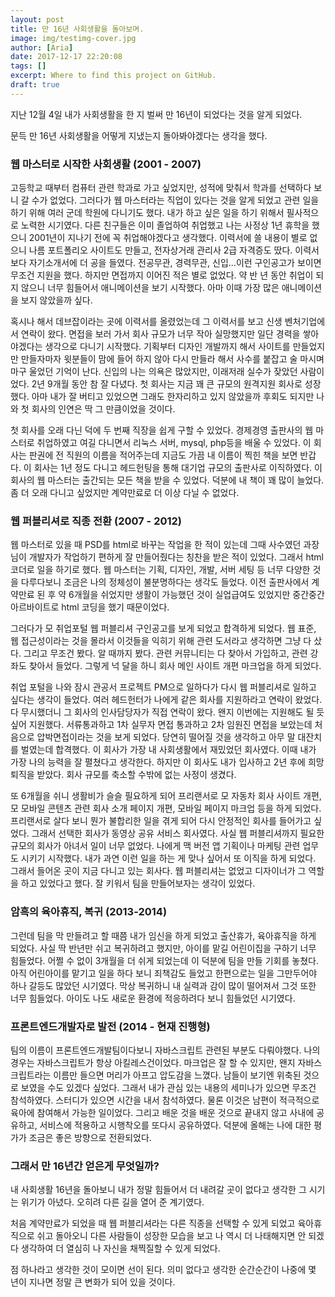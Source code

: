 ```yaml
---
layout: post
title: 만 16년 사회생활을 돌아보며.
image: img/testimg-cover.jpg
author: [Aria]
date: 2017-12-17 22:20:08
tags: []
excerpt: Where to find this project on GitHub.
draft: true
---
```


지난 12월 4일 내가 사회생활을 한 지 벌써 만 16년이 되었다는 것을 알게 되었다.

문득 만 16년 사회생활을 어떻게 지냈는지 돌아봐야겠다는 생각을 했다.

### 웹 마스터로 시작한 사회생활 (2001 - 2007)

고등학교 때부터 컴퓨터 관련 학과로 가고 싶었지만, 성적에 맞춰서 학과를 선택하다 보니 갈 수가 없었다. 그러다가 웹 마스터라는 직업이 있다는 것을 알게 되었고 관련 일을 하기 위해 여러 군데 학원에 다니기도 했다. 내가 하고 싶은 일을 하기 위해서 필사적으로 노력한 시기였다. 다른 친구들은 이미 졸업하여 취업했고 나는 사정상 1년 휴학을 했으니 2001년이 지나기 전에 꼭 취업해야겠다고 생각했다. 이력서에 쓸 내용이 별로 없으니 나름 포트폴리오 사이트도 만들고, 전자상거래 관리사 2급 자격증도 땄다. 이력서보다 자기소개서에 더 공을 들였다. 전공무관, 경력무관, 신입...이런 구인공고가 보이면 무조건 지원을 했다. 하지만 면접까지 이어진 적은 별로 없었다. 약 반 년 동안 취업이 되지 않으니 너무 힘들어서 애니메이션을 보기 시작했다. 아마 이때 가장 많은 애니메이션을 보지 않았을까 싶다.

혹시나 해서 데브잡이라는 곳에 이력서를 올렸었는데 그 이력서를 보고 신생 벤처기업에서 연락이 왔다. 면접을 보러 가서 회사 규모가 너무 작아 실망했지만 일단 경력을 쌓아야겠다는 생각으로 다니기 시작했다. 기획부터 디자인 개발까지 해서 사이트를 만들었지만 만들자마자 윗분들이 맘에 들어 하지 않아 다시 만들라 해서 사수를 붙잡고 술 마시며 마구 울었던 기억이 난다. 신입의 나는 의욕은 많았지만, 이래저래 실수가 잦았던 사람이었다. 2년 9개월 동안 참 잘 다녔다. 첫 회사는 지금 꽤 큰 규모의 원격지원 회사로 성장했다. 아마 내가 잘 버티고 있었으면 그래도 한자리하고 있지 않았을까 후회도 되지만 나와 첫 회사의 인연은 딱 그 만큼이었을 것이다.

첫 회사를 오래 다닌 덕에 두 번째 직장을 쉽게 구할 수 있었다. 경제경영 출판사의 웹 마스터로 취업하였고 여길 다니면서 리눅스 서버, mysql, php등을 배울 수 있었다. 이 회사는 판권에 전 직원의 이름을 적어주는데 지금도 가끔 내 이름이 찍힌 책을 보면 반갑다. 이 회사는 1년 정도 다니고 헤드헌팅을 통해 대기업 규모의 출판사로 이직하였다. 이 회사의 웹 마스터는 출간되는 모든 책을 받을 수 있었다. 덕분에 내 책이 꽤 많이 늘었다. 좀 더 오래 다니고 싶었지만 계약만료로 더 이상 다닐 수 없었다.

### 웹 퍼블리셔로 직종 전환 (2007 - 2012)

웹 마스터로 있을 때 PSD를 html로 바꾸는 작업을 한 적이 있는데 그때 사수였던 과장님이 개발자가 작업하기 편하게 잘 만들어줬다는 칭찬을 받은 적이 있었다. 그래서 html 코더로 일을 하기로 했다. 웹 마스터는 기획, 디자인, 개발, 서버 세팅 등 너무 다양한 것을 다루다보니 조금은 나의 정체성이 불분명하다는 생각도 들었다. 이전 출판사에서 계약만료 된 후 약 6개월을 쉬었지만 생활이 가능했던 것이 실업급여도 있었지만 중간중간 아르바이트로 html 코딩을 했기 때문이었다.

그러다가 모 취업포털 웹 퍼블리셔 구인공고를 보게 되었고 합격하게 되었다. 웹 표준, 웹 접근성이라는 것을 몰라서 이것들을 익히기 위해 관련 도서라고 생각하면 그냥 다 샀다. 그리고 무조건 봤다. 알 때까지 봤다. 관련 커뮤니티는 다 찾아서 가입하고, 관련 강좌도 찾아서 들었다. 그렇게 넉 달을 하니 회사 메인 사이트 개편 마크업을 하게 되었다.

취업 포털을 나와 잠시 관공서 프로젝트 PM으로 일하다가 다시 웹 퍼블리셔로 일하고 싶다는 생각이 들었다. 여러 헤드헌터가 나에게 같은 회사를 지원하라고 연락이 왔었다. 다 무시했더니 그 회사의 인사담당자가 직접 연락이 왔다. 왠지 이번에는 지원해도 될 듯싶어 지원했다. 서류통과하고 1차 실무자 면접 통과하고 2차 임원진 면접을 보았는데 처음으로 압박면접이라는 것을 보게 되었다. 당연히 떨어질 것을 생각하고 아무 말 대잔치를 벌였는데 합격했다. 이 회사가 가장 내 사회생활에서 재밌었던 회사였다. 이때 내가 가장 나의 능력을 잘 펼쳤다고 생각한다. 하지만 이 회사도 내가 입사하고 2년 후에 희망퇴직을 받았다. 회사 규모를 축소할 수밖에 없는 사정이 생겼다.

또 6개월을 쉬니 생활비가 슬슬 필요하게 되어 프리랜서로 모 자동차 회사 사이트 개편, 모 모바일 콘텐츠 관련 회사 소개 페이지 개편, 모바일 페이지 마크업 등을 하게 되었다. 프리랜서로 살다 보니 뭔가 불합리한 일을 겪게 되어 다시 안정적인 회사를 들어가고 싶었다. 그래서 선택한 회사가 동영상 공유 서비스 회사였다. 사실 웹 퍼블리셔까지 필요한 규모의 회사가 아녀서 일이 너무 없었다. 나에게 맥 버전 앱 기획이나 마케팅 관련 업무도 시키기 시작했다. 내가 과연 이런 일을 하는 게 맞나 싶어서 또 이직을 하게 되었다. 그래서 들어온 곳이 지금 다니고 있는 회사다. 웹 퍼블리셔는 없었고 디자이너가 그 역할을 하고 있었다고 했다. 잘 키워서 팀을 만들어보자는 생각이 있었다.

### 암흑의 육아휴직, 복귀 (2013-2014)

그런데 팀을 막 만들려고 할 때쯤 내가 임신을 하게 되었고 출산휴가, 육아휴직을 하게 되었다. 사실 딱 반년만 쉬고 복귀하려고 했지만, 아이를 맡길 어린이집을 구하기 너무 힘들었다. 어쩔 수 없이 3개월을 더 쉬게 되었는데 이 덕분에 팀을 만들 기회를 놓쳤다. 아직 어린아이를 맡기고 일을 하다 보니 죄책감도 들었고 한편으로는 일을 그만두어야 하나 갈등도 많았던 시기였다. 막상 복귀하니 내 실력과 감이 많이 떨어져서 그것 또한 너무 힘들었다. 아이도 나도 새로운 환경에 적응하려다 보니 힘들었던 시기였다.

### 프론트엔드개발자로 발전 (2014 - 현재 진행형)

팀의 이름이 프론트엔드개발팀이다보니 자바스크립트 관련된 부분도 다뤄야했다. 나의 경우는 자바스크립트가 항상 아킬레스건이었다. 마크업은 잘 할 수 있지만, 왠지 자바스크립트라는 이름만 들으면 머리가 아프고 압도감을 느꼈다. 남들이 보기엔 위축된 것으로 보였을 수도 있겠다 싶었다. 그래서 내가 관심 있는 내용의 세미나가 있으면 무조건 참석하였다. 스터디가 있으면 시간을 내서 참석하였다. 물론 이것은 남편이 적극적으로 육아에 참여해서 가능한 일이었다. 그리고 배운 것을 배운 것으로 끝내지 않고 사내에 공유하고, 서비스에 적용하고 시행착오를 또다시 공유하였다. 덕분에 올해는 나에 대한 평가가 조금은 좋은 방향으로 전환되었다.

### 그래서 만 16년간 얻은게 무엇일까?

내 사회생활 16년을 돌아보니 내가 정말 힘들어서 더 내려갈 곳이 없다고 생각한 그 시기는 위기가 아녔다. 오히려 다른 길을 열어 준 계기였다.

처음 계약만료가 되었을 때 웹 퍼블리셔라는 다른 직종을 선택할 수 있게 되었고 육아휴직으로 쉬고 돌아오니 다른 사람들이 성장한 모습을 보고 나 역시 더 나태해지면 안 되겠다 생각하여 더 열심히 나 자신을 채찍질할 수 있게 되었다.

점 하나라고 생각한 것이 모이면 선이 된다. 의미 없다고 생각한 순간순간이 나중에 몇 년이 지나면 정말 큰 변화가 되어 있을 것이다.